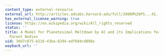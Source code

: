 ```yaml
---
content_type: external-resource
external_url: http://articles.adsabs.harvard.edu/full/2006M%26PS...41...95H
has_external_license_warning: true
license: https://en.wikipedia.org/wiki/All_rights_reserved
status: ''
title: A Model for Planetesimal Meltdown by Al and its Implications for Meteorite
  Parent Bodies
uid: 30d7c875-b216-43ba-8294-edf604cd898a
wayback_url: ''
---
```

